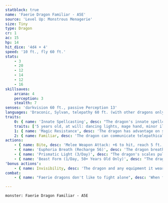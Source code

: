 ```yaml
---
statblock: true
name: 'Faerie Dragon Familiar - A5E'
source: 'Level Up: Monstrous Menagerie'
size: Tiny
type: Dragon
cr: 1
ac: 15
hp: 14
hit_dice: '4d4 + 4'
speed: '10 ft., fly 60 ft.'
stats:
    - 3
    - 20
    - 12
    - 14
    - 12
    - 16
skillsaves:
    arcana: 4
    perception: 3
    stealth: 7
senses: 'darkvision 60 ft., passive Perception 13'
languages: 'Draconic, Sylvan, telepathy 60 ft. (with other dragons only)'
traits:
    0: { name: 'Innate Spellcasting', desc: "The dragon's innate spellcasting ability is Charisma (spell save DC 13). It can innately cast spells, requiring no material components. The dragon gains additional spells as it ages." }
    traits: ['5 years old, at will: dancing lights, mage hand, minor illusion', '10 years old, 1/day: suggestion', '30 years old, 1/day: major image', '50 years old, 1/day: hallucinatory terrain']
    1: { name: 'Magic Resistance', desc: 'The dragon has advantage on saving throws against spells and magical effects.' }
    2: { name: Familiar, desc: 'The dragon can communicate telepathically with its master while they are within 1 mile of each other. While the dragon is within 10 feet of its master, its master shares its Magic Resistance trait.' }
actions:
    - { name: Bite, desc: 'Melee Weapon Attack: +6 to hit, reach 5 ft., one target. Hit: 1 piercing damage.' }
    - { name: 'Euphoria Breath (Recharge 56)', desc: 'The dragon breathes an intoxicating gas at a creature within 5 feet. The target makes a DC 11 Wisdom saving throw. On a failure, the target is confused for 1 minute. The target repeats the saving throw at the end of each of its turns, ending the effect on a success.' }
    - { name: 'Prismatic Light (3/Day)', desc: "The dragon's scales pulse with light. Each creature within 15 feet that can see the dragon makes a DC 13 Wisdom saving throw. On a failure, the creature is magically blinded until the end of its next turn." }
    - { name: 'Beast Form (1/Day, 50+ Years Old Only)', desc: "The dragon targets one creature within 15 feet. The target makes a DC 13 Wisdom saving throw. On a failure, it is magically transformed into a harmless Tiny beast, such as a mouse or a songbird, for 1 minute. While in this form, its statistics are unchanged, except it can't speak or take actions, reactions, or bonus actions. It gains movement modes appropriate to its form, such as a climb or fly speed, of up to 30 feet. The target can repeat the saving throw at the end of each of its turns, ending the effect on itself on a success. The effect also ends if the target takes damage." }
'bonus actions':
    - { name: Invisibility, desc: 'The dragon and any equipment it wears or carries magically turns invisible. This invisibility ends if the dragon falls unconscious, dismisses the effect, or uses Bite, Euphoria Breath, Prismatic Light, or Beast Form.' }
combat:
    - { name: "Faerie dragons don't like to fight alone", desc: 'When forced to do so, they use hit and run tactics, turning visible only to use an ability such as Euphoria Breath or Prismatic Light. When fighting alongside allies, they team up against a foe, turning invisible after each attack. A faerie dragon usually retreats as soon as it is wounded.' }

---
```

```statblock
monster: Faerie Dragon Familiar - A5E
```
